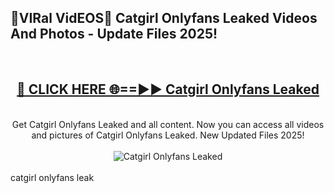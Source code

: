 <h2>🔴VIRal VidEOS🔴 Catgirl Onlyfans Leaked Videos And Photos - Update Files 2025!</h2>
<br>
<div align="center">
<h2><a href="https://virallinks.top/odZfE0" rel="nofollow">🔴 CLICK HERE 🌐==►► Catgirl Onlyfans Leaked</a></h2>
<br>
Get Catgirl Onlyfans Leaked and all content. Now you can access all videos and pictures of Catgirl Onlyfans Leaked. New Updated Files 2025!
<br>
<br>
<a href="https://virallinks.top/odZfE0" rel="nofollow" data-target="animated-image.originalLink"><img src="https://i.imgur.com/dJHk4Zq.gif)" alt="Catgirl Onlyfans Leaked" style="max-width: 100%; display: inline-block;" data-target="animated-image.originalImage"></a>
</div>
<br>
catgirl onlyfans leak